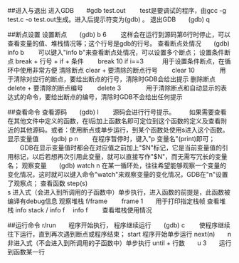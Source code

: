 ##进入与退出
进入GDB　　#gdb test.out
　　test是要调试的程序，由gcc -g test.c  -o test.out生成。进入后提示符变为(gdb) 。
退出GDB　　(gdb) q


##断点设置
设置断点　　(gdb) b 6
　　这样会在运行到源码第6行时停止，可以查看变量的值、堆栈情况等；这个行号是gdb的行号。
查看断点处情况　　(gdb) info b
　　可以键入"info b"来查看断点处情况，可以设置多个断点；
设置条件断点        break + 行号 + if + 条件　　
        break 10 if i==3　　　用于设置条件断点，在循环中使用非常方便
清除断点        clear + 要清除的断点行号　　
        clear 10　　　　用于清除对应行的断点，要给出断点的行号，清除时GDB会给出提示
删除断点        delete + 要清除的断点编号　　
        delete 3　　　　用于清除断点和自动显示的表达式的命令，要给出断点的编号，清除时GDB不会给出任何提示


##查看命令
查看源码　　(gdb) l
　　源码会进行行号提示。
　　如果需要查看在其他文件中定义的函数，在l后加上函数名即可定位到这个函数的定义及查看附近的其他源码。或者：使用断点或单步运行，到某个函数处使用s进入这个函数。
显示变量值　　(gdb) p n
　　在程序暂停时，键入"p 变量名"(print)即可；
　　GDB在显示变量值时都会在对应值之前加上"$N"标记，它是当前变量值的引用标记，以后若想再次引用此变量，就可以直接写作"$N"，而无需写冗长的变量名；
观察变量　　(gdb) watch n
        在某一循环处，往往希望能够观察一个变量的变化情况，这时就可以键入命令"watch"来观察变量的变化情况，GDB在"n"设置了观察点；
查看函数        step(s)        
        s        进入式（会进入到所调用的子函数中）单步执行，进入函数的前提是，此函数被编译有debug信息
观察堆栈        f/frame　　
        frame 1　　用于打印指定栈帧
查看堆栈        info stack / info f　
        info f　　    查看堆栈使用情况


##运行命令
r/run　　程序开始执行，
程序继续运行　　(gdb) c
　　使程序继续往下运行，直到再次遇到断点或程序结束；
start        程序开始单步运行
next(n)　　n　　非进入式（不会进入到所调用的子函数中）单步执行
until + 行数　　u 3　　运行到函数某一行
